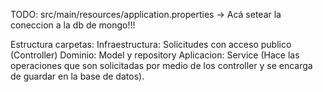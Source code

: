 TODO: src/main/resources/application.properties -> Acá setear la coneccion a la db de mongo!!!

Estructura carpetas:
Infraestructura: Solicitudes con acceso publico (Controller)
Dominio: Model y repository
Aplicacion: Service (Hace las operaciones que son solicitadas por medio de los controller y se encarga de guardar en la base de datos).